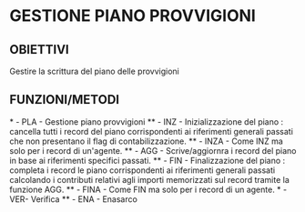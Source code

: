 # GESTIONE PIANO PROVVIGIONI
## OBIETTIVI
Gestire la scrittura del piano delle provvigioni

## FUNZIONI/METODI

 \* - PLA - Gestione piano provvigioni
 \*\* - INZ - Inizializzazione del piano :  cancella tutti i record del piano corrispondenti ai riferimenti generali passati che non presentano il flag di contabilizzazione.
 \*\* - INZA - Come INZ ma solo per i record di un'agente.
 \*\* - AGG - Scrive/aggiornra i record del piano in base ai riferimenti specifici passati.
 \*\* - FIN - Finalizzazione del piano :  completa i record le piano corrispondenti ai riferimenti generali passati calcolando i contributi relativi agli importi memorizzati sul record tramite la funzione AGG.
 \*\* - FINA - Come FIN ma solo per i record di un agente.
 \* - VER- Verifica
 \*\* - ENA - Enasarco
